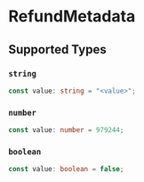 # RefundMetadata


## Supported Types

### `string`

```typescript
const value: string = "<value>";
```

### `number`

```typescript
const value: number = 979244;
```

### `boolean`

```typescript
const value: boolean = false;
```

